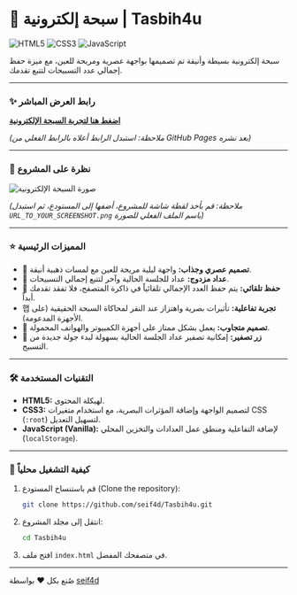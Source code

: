 # 📿 سبحة إلكترونية | Tasbih4u

![HTML5](https://img.shields.io/badge/HTML5-E34F26?style=for-the-badge&logo=html5&logoColor=white)
![CSS3](https://img.shields.io/badge/CSS3-1572B6?style=for-the-badge&logo=css3&logoColor=white)
![JavaScript](https://img.shields.io/badge/JavaScript-F7DF1E?style=for-the-badge&logo=javascript&logoColor=black)

سبحة إلكترونية بسيطة وأنيقة تم تصميمها بواجهة عصرية ومريحة للعين، مع ميزة حفظ إجمالي عدد التسبيحات لتتبع تقدمك.

---

### ✨ رابط العرض المباشر

**[اضغط هنا لتجربة السبحة الإلكترونية](https://seif4d.github.io/Tasbih4u/)**

*(ملاحظة: استبدل الرابط أعلاه بالرابط الفعلي من GitHub Pages بعد نشره)*

---

### 📸 نظرة على المشروع

![صورة السبحة الإلكترونية](URL_TO_YOUR_SCREENSHOT.png)

*(ملاحظة: قم بأخذ لقطة شاشة للمشروع، أضفها إلى المستودع، ثم استبدل `URL_TO_YOUR_SCREENSHOT.png` باسم الملف الفعلي للصورة)*

---

### ⭐ المميزات الرئيسية

*   🎨 **تصميم عصري وجذاب:** واجهة ليلية مريحة للعين مع لمسات ذهبية أنيقة.
*   🔢 **عداد مزدوج:** عداد للجلسة الحالية وآخر لتتبع إجمالي التسبيحات.
*   💾 **حفظ تلقائي:** يتم حفظ العدد الإجمالي تلقائياً في ذاكرة المتصفح، فلا تفقد تقدمك أبداً.
*   햅 **تجربة تفاعلية:** تأثيرات بصرية واهتزاز عند النقر لمحاكاة السبحة الحقيقية (على الأجهزة المدعومة).
*   📱 **تصميم متجاوب:** يعمل بشكل ممتاز على أجهزة الكمبيوتر والهواتف المحمولة.
*   🔄 **زر تصفير:** إمكانية تصفير عداد الجلسة الحالية بسهولة لبدء جولة جديدة من التسبيح.

---

### 🛠️ التقنيات المستخدمة

*   **HTML5:** لهيكلة المحتوى.
*   **CSS3:** لتصميم الواجهة وإضافة المؤثرات البصرية، مع استخدام متغيرات CSS (`:root`) لتسهيل التعديل.
*   **JavaScript (Vanilla):** لإضافة التفاعلية ومنطق عمل العدادات والتخزين المحلي (`localStorage`).

---

### 🚀 كيفية التشغيل محلياً

1.  قم باستنساخ المستودع (Clone the repository):
    ```bash
    git clone https://github.com/seif4d/Tasbih4u.git
    ```
2.  انتقل إلى مجلد المشروع:
    ```bash
    cd Tasbih4u
    ```
3.  افتح ملف `index.html` في متصفحك المفضل.

---
صُنع بكل ❤️ بواسطة [seif4d](https://github.com/seif4d)
